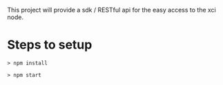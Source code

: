 
This project will provide a sdk / RESTful api for the easy access to the xci node.


# Steps to setup

```
> npm install

> npm start

```

